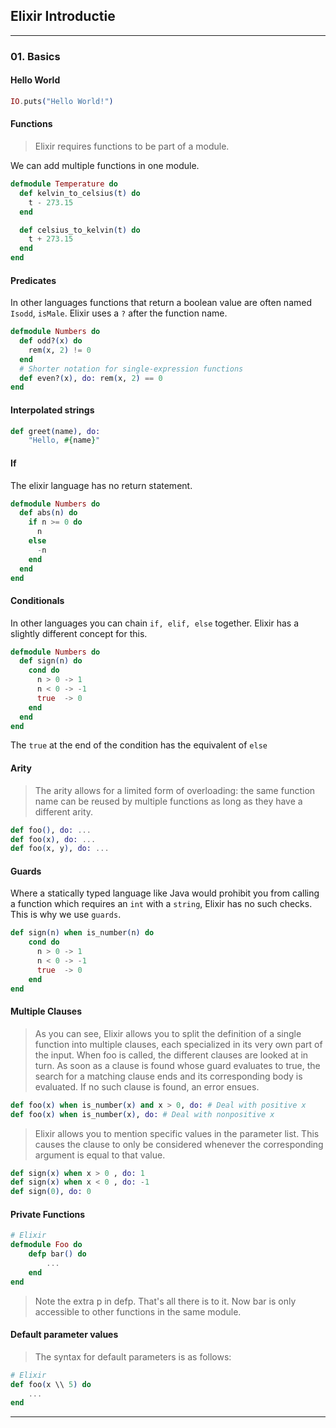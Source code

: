## Elixir Introductie
---

### 01. Basics

#### Hello World

```elixir
IO.puts("Hello World!")
```

#### Functions
> Elixir requires functions to be part of a module.


We can add multiple functions in one module.
```elixir
defmodule Temperature do
  def kelvin_to_celsius(t) do
    t - 273.15
  end

  def celsius_to_kelvin(t) do
    t + 273.15
  end
end
```

#### Predicates

In other languages functions that return a boolean value are often named `Isodd`, `isMale`.
Elixir uses a `?` after the function name.

```exs
defmodule Numbers do
  def odd?(x) do
    rem(x, 2) != 0
  end
  # Shorter notation for single-expression functions
  def even?(x), do: rem(x, 2) == 0
end
```

#### Interpolated strings

```elixir
def greet(name), do:
    "Hello, #{name}"
```

#### If

The elixir language has no return statement.
```exs
defmodule Numbers do
  def abs(n) do
    if n >= 0 do
      n
    else
      -n
    end
  end
end
```

#### Conditionals

In other languages you can chain `if, elif, else` together. Elixir has a slightly different concept for this.

```exs
defmodule Numbers do
  def sign(n) do
    cond do
      n > 0 -> 1
      n < 0 -> -1
      true  -> 0
    end
  end
end
```
The `true` at the end of the condition has the equivalent of `else`

#### Arity
> The arity allows for a limited form of overloading: the same function name can be reused by multiple functions as long as they have a different arity.

```exs
def foo(), do: ...
def foo(x), do: ...
def foo(x, y), do: ...
```

#### Guards

Where a statically typed language like Java would prohibit you from calling a function which requires an `int` with a `string`, Elixir has no such checks.
This is why we use `guards`.

```exs
def sign(n) when is_number(n) do
    cond do
      n > 0 -> 1
      n < 0 -> -1
      true  -> 0
    end
end
```

#### Multiple Clauses
> As you can see, Elixir allows you to split the definition of a single function into multiple clauses, each specialized in its very own part of the input. When foo is called, the different clauses are looked at in turn. As soon as a clause is found whose guard evaluates to true, the search for a matching clause ends and its corresponding body is evaluated. If no such clause is found, an error ensues.

```exs
def foo(x) when is_number(x) and x > 0, do: # Deal with positive x
def foo(x) when is_number(x), do: # Deal with nonpositive x
```

> Elixir allows you to mention specific values in the parameter list. This causes the clause to only be considered whenever the corresponding argument is equal to that value.

```exs
def sign(x) when x > 0 , do: 1
def sign(x) when x < 0 , do: -1
def sign(0), do: 0
```

#### Private Functions

```exs
# Elixir
defmodule Foo do
    defp bar() do
        ...
    end
end
```

> Note the extra p in defp. That's all there is to it. Now bar is only accessible to other functions in the same module.

#### Default parameter values
> The syntax for default parameters is as follows:

```exs
# Elixir
def foo(x \\ 5) do
    ...
end
```
---